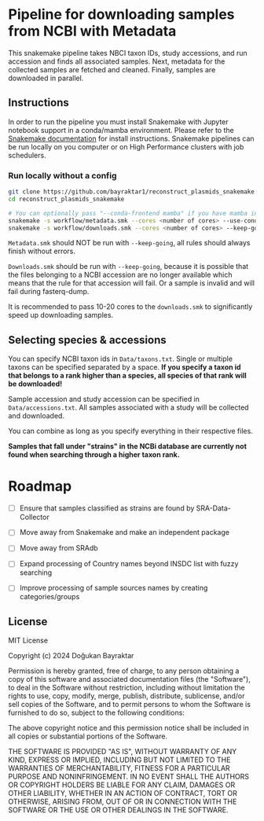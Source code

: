 # Pipeline for downloading samples from NCBI with Metadata

This snakemake pipeline takes NBCI taxon IDs, study accessions, and run accession and finds all associated samples. Next, metadata for the collected samples are fetched and cleaned. Finally, samples are downloaded in parallel. 

## Instructions
In order to run the pipeline you must install Snakemake with Jupyter notebook support in a conda/mamba environment. Please refer to the [Snakemake documentation](https://snakemake.readthedocs.io/en/stable/getting_started/installation.html) for install instructions. 
Snakemake pipelines can be run locally on you computer or on High Performance clusters with job schedulers. 
### Run locally without a config
```bash
git clone https://github.com/bayraktar1/reconstruct_plasmids_snakemake.git
cd reconstruct_plasmids_snakemake

# You can optionally pass "--conda-frontend mamba" if you have mamba installed to speed up environment creation
snakemake -s workflow/metadata.smk --cores <number of cores> --use-conda --latency-wait 60 --printshellcmds
snakemake -s workflow/downloads.smk --cores <number of cores> --keep-going --use-conda --latency-wait 60 --printshellcmds
```
`Metadata.smk` should NOT be run with `--keep-going`, all rules should always finish without errors. <br>

`Downloads.smk` should be run with `--keep-going`, because it is possible that the files belonging to a NCBI accession are no longer available which means that the rule for that accession will fail. Or a sample is invalid and will fail during fasterq-dump.

It is recommended to pass 10-20 cores to the `downloads.smk` to significantly speed up downloading samples.

## Selecting species & accessions
You can specify NCBI taxon ids in `Data/taxons.txt`. Single or multiple taxons can be specified separated by a space. **If you specify a taxon id that belongs to a rank higher than a species, all species of that rank will be downloaded!**

Sample accession and study accession can be specified in `Data/accessions.txt`. All samples associated with a study will be collected and downloaded.

You can combine as long as you specify everything in their respective files.

**Samples that fall under "strains" in the NCBi database are currently not found when searching through a higher taxon rank.**


# Roadmap
- [ ] Ensure that samples classified as strains are found by SRA-Data-Collector
- [ ] Move away from Snakemake and make an independent package
- [ ] Move away from SRAdb
- [ ] Expand processing of Country names beyond INSDC list with fuzzy searching
- [ ] Improve processing of sample sources names by creating categories/groups


## License

MIT License

Copyright (c) 2024 Doğukan Bayraktar

Permission is hereby granted, free of charge, to any person obtaining a copy
of this software and associated documentation files (the "Software"), to deal
in the Software without restriction, including without limitation the rights
to use, copy, modify, merge, publish, distribute, sublicense, and/or sell
copies of the Software, and to permit persons to whom the Software is
furnished to do so, subject to the following conditions:

The above copyright notice and this permission notice shall be included in all
copies or substantial portions of the Software.

THE SOFTWARE IS PROVIDED "AS IS", WITHOUT WARRANTY OF ANY KIND, EXPRESS OR
IMPLIED, INCLUDING BUT NOT LIMITED TO THE WARRANTIES OF MERCHANTABILITY,
FITNESS FOR A PARTICULAR PURPOSE AND NONINFRINGEMENT. IN NO EVENT SHALL THE
AUTHORS OR COPYRIGHT HOLDERS BE LIABLE FOR ANY CLAIM, DAMAGES OR OTHER
LIABILITY, WHETHER IN AN ACTION OF CONTRACT, TORT OR OTHERWISE, ARISING FROM,
OUT OF OR IN CONNECTION WITH THE SOFTWARE OR THE USE OR OTHER DEALINGS IN THE
SOFTWARE.
